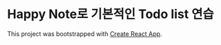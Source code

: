 # Happy Note로 기본적인 Todo list 연습

This project was bootstrapped with [Create React App](https://github.com/facebook/create-react-app).